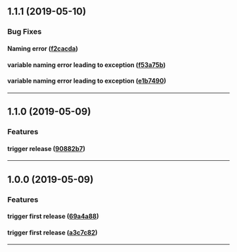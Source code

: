 ## 1.1.1 (2019-05-10)

### Bug Fixes


#### Naming error ([f2cacda](https://github.com/sealsystems/node-determine-executable-version/commit/f2cacda))

#### variable naming error leading to exception ([f53a75b](https://github.com/sealsystems/node-determine-executable-version/commit/f53a75b))

#### variable naming error leading to exception ([e1b7490](https://github.com/sealsystems/node-determine-executable-version/commit/e1b7490))



---

## 1.1.0 (2019-05-09)

### Features


#### trigger release ([90882b7](https://github.com/sealsystems/node-determine-executable-version/commit/90882b7))



---

## 1.0.0 (2019-05-09)

### Features


#### trigger first release ([69a4a88](https://github.com/sealsystems/node-determine-executable-version/commit/69a4a88))

#### trigger first release ([a3c7c82](https://github.com/sealsystems/node-determine-executable-version/commit/a3c7c82))



---
